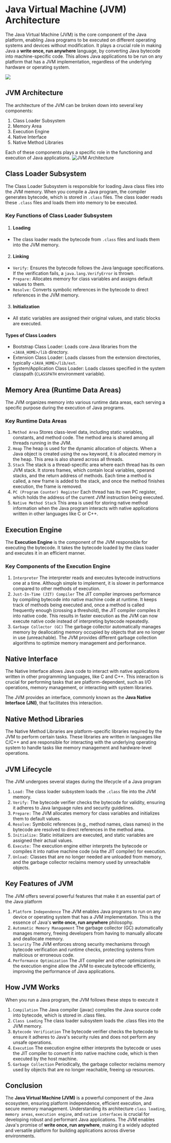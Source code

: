 # Java Virtual Machine (JVM) Architecture
The Java Virtual Machine (JVM) is the core component of the Java platform, enabling Java programs to be executed on different operating systems and devices without modification. It plays a crucial role in making Java a **write once, run anywhere** language, by converting Java bytecode into machine-specific code. This allows Java applications to be run on any platform that has a JVM implementation, regardless of the underlying hardware or operating system.

[![](https://markdown-videos-api.jorgenkh.no/youtube/MxVJct7hg1w)](https://youtu.be/MxVJct7hg1w)

## JVM Architecture
The architecture of the JVM can be broken down into several key components:
1. Class Loader Subsystem
2. Memory Area
3. Execution Engine
4. Native Interface
5. Native Method Libraries

Each of these components plays a specific role in the functioning and execution of Java applications.
![JVM Architecture](https://github.com/nakulmitra/java-tutorial/blob/master/introduction-to-java/JVMArchitecture.png)

## Class Loader Subsystem
The Class Loader Subsystem is responsible for loading Java class files into the JVM memory. When you compile a Java program, the compiler generates bytecode, which is stored in `.class` files. The class loader reads these `.class` files and loads them into memory to be executed.

### Key Functions of Class Loader Subsystem
1. #### Loading
* The class loader reads the bytecode from `.class` files and loads them into the JVM memory.
2. #### Linking
* `Verify:` Ensures the bytecode follows the Java language specifications. If the verification fails, a `java.lang.VerifyError` is thrown.
* `Prepare:` Allocates memory for class variables and assigns default values to them.
* `Resolve:` Converts symbolic references in the bytecode to direct references in the JVM memory.
3. #### Initialization
* All static variables are assigned their original values, and static blocks are executed.

#### Types of Class Loaders
* Bootstrap Class Loader: Loads core Java libraries from the `<JAVA_HOME>/lib` directory.
* Extension Class Loader: Loads classes from the extension directories, typically `<JAVA_HOME>/lib/ext`.
* System/Application Class Loader: Loads classes specified in the system classpath (`CLASSPATH` environment variable).

## Memory Area (Runtime Data Areas)
The JVM organizes memory into various runtime data areas, each serving a specific purpose during the execution of Java programs.

### Key Runtime Data Areas
1. `Method Area` Stores class-level data, including static variables, constants, and method code. The method area is shared among all threads running in the JVM.
2. `Heap` The heap is used for the dynamic allocation of objects. When a Java object is created using the `new` keyword, it is allocated memory in the heap. This area is also shared across all threads.
3. `Stack` The stack is a thread-specific area where each thread has its own JVM stack. It stores frames, which contain local variables, operand stacks, and the return address of methods. Each time a method is called, a new frame is added to the stack, and once the method finishes execution, the frame is removed.
4. `PC (Program Counter) Register` Each thread has its own PC register, which holds the address of the current JVM instruction being executed.
5. `Native Method Stack` This area is used for storing native method information when the Java program interacts with native applications written in other languages like C or C++.

## Execution Engine
The **Execution Engine** is the component of the JVM responsible for executing the bytecode. It takes the bytecode loaded by the class loader and executes it in an efficient manner.

### Key Components of the Execution Engine
1. `Interpreter` The interpreter reads and executes bytecode instructions one at a time. Although simple to implement, it is slower in performance compared to other methods of execution.
2. `Just-In-Time (JIT) Compiler` The JIT compiler improves performance by compiling bytecode into native machine code at runtime. It keeps track of methods being executed and, once a method is called frequently enough (crossing a threshold), the JIT compiler compiles it into native code. This results in faster execution as the JVM can now execute native code instead of interpreting bytecode repeatedly.
3. `Garbage Collector (GC)` The garbage collector automatically manages memory by deallocating memory occupied by objects that are no longer in use (unreachable). The JVM provides different garbage collection algorithms to optimize memory management and performance.

## Native Interface
The Native Interface allows Java code to interact with native applications written in other programming languages, like C and C++. This interaction is crucial for performing tasks that are platform-dependent, such as I/O operations, memory management, or interacting with system libraries.

The JVM provides an interface, commonly known as the **Java Native Interface (JNI)**, that facilitates this interaction.

## Native Method Libraries
The Native Method Libraries are platform-specific libraries required by the JVM to perform certain tasks. These libraries are written in languages like C/C++ and are responsible for interacting with the underlying operating system to handle tasks like memory management and hardware-level operations.

## JVM Lifecycle
The JVM undergoes several stages during the lifecycle of a Java program
1. `Load:` The class loader subsystem loads the `.class` file into the JVM memory.
2. `Verify:` The bytecode verifier checks the bytecode for validity, ensuring it adheres to Java language rules and security guidelines.
3. `Prepare:` The JVM allocates memory for class variables and initializes them to default values.
4. `Resolve:` Symbolic references (e.g., method names, class names) in the bytecode are resolved to direct references in the method area.
5. `Initialize:` Static initializers are executed, and static variables are assigned their actual values.
6. `Execute:` The execution engine either interprets the bytecode or compiles it into native machine code (via the JIT compiler) for execution.
7. `Unload:` Classes that are no longer needed are unloaded from memory, and the garbage collector reclaims memory used by unreachable objects.

## Key Features of JVM
The JVM offers several powerful features that make it an essential part of the Java platform
1. `Platform Independence` The JVM enables Java programs to run on any device or operating system that has a JVM implementation. This is the essence of Java's **write once, run anywhere** philosophy.
2. `Automatic Memory Management` The garbage collector (GC) automatically manages memory, freeing developers from having to manually allocate and deallocate memory.
3. `Security` The JVM enforces strong security mechanisms through bytecode verification and runtime checks, protecting systems from malicious or erroneous code.
4. `Performance Optimization` The JIT compiler and other optimizations in the execution engine allow the JVM to execute bytecode efficiently, improving the performance of Java applications.

## How JVM Works
When you run a Java program, the JVM follows these steps to execute it
1. `Compilation` The Java compiler (javac) compiles the Java source code into bytecode, which is stored in .class files.
2. `Class Loading` The class loader subsystem loads the .class files into the JVM memory.
3. `Bytecode Verification` The bytecode verifier checks the bytecode to ensure it adheres to Java's security rules and does not perform any unsafe operations.
4. `Execution` The execution engine either interprets the bytecode or uses the JIT compiler to convert it into native machine code, which is then executed by the host machine.
5. `Garbage Collection` Periodically, the garbage collector reclaims memory used by objects that are no longer reachable, freeing up resources.

## Conclusion
The **Java Virtual Machine (JVM)** is a powerful component of the Java ecosystem, ensuring platform independence, efficient execution, and secure memory management. Understanding its architecture `class loading`, `memory areas`, `execution engine`, and `native interfaces` is crucial for developing robust and performant Java applications. The JVM enables Java's promise of **write once, run anywhere**, making it a widely adopted and versatile platform for building applications across diverse environments.